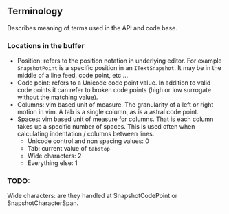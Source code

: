 ﻿
## Terminology 

Describes meaning of terms used in the API and code base.

### Locations in the buffer

- Position: refers to the position notation in underlying editor. For example `SnapshotPoint` is
a specific position in an `ITextSnapshot`. It may be in the middle of a line feed, code point,
etc ...
- Code point: refers to a Unicode code point value. In addition to valid code points it can refer
to broken code points (high or low surrogate without the matching value).
- Columns: vim based unit of measure. The granularity of a left or right motion in vim. A tab is 
a single column, as is a astral code point.
- Spaces: vim based unit of measure for columns. That is each column takes up a specific number of 
spaces. This is used often when calculating indentation / columns between lines.
    - Unicode control and non spacing values: 0 
    - Tab: current value of `tabstop`
    - Wide characters: 2
    - Everything else: 1

### TODO:

Wide characters: are they handled at SnapshotCodePoint or SnapshotCharacterSpan. 
